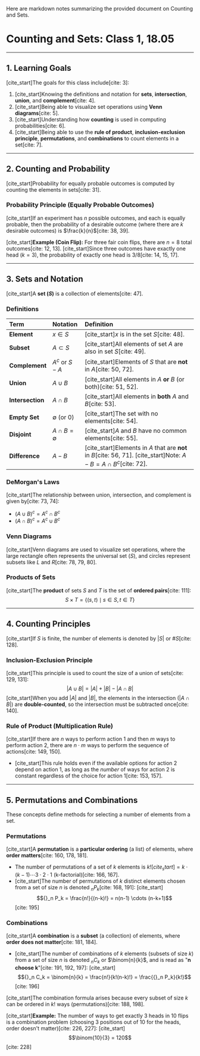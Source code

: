 Here are markdown notes summarizing the provided document on Counting and Sets.

# Counting and Sets: Class 1, 18.05

---

## 1. Learning Goals

[cite_start]The goals for this class include[cite: 3]:
1.  [cite_start]Knowing the definitions and notation for **sets**, **intersection**, **union**, and **complement**[cite: 4].
2.  [cite_start]Being able to visualize set operations using **Venn diagrams**[cite: 5].
3.  [cite_start]Understanding how **counting** is used in computing probabilities[cite: 6].
4.  [cite_start]Being able to use the **rule of product**, **inclusion-exclusion principle**, **permutations**, and **combinations** to count elements in a set[cite: 7].

---

## 2. Counting and Probability

[cite_start]Probability for equally probable outcomes is computed by counting the elements in sets[cite: 31].

### Probability Principle (Equally Probable Outcomes)

[cite_start]If an experiment has $n$ possible outcomes, and each is equally probable, then the probability of a desirable outcome (where there are $k$ desirable outcomes) is $\frac{k}{n}$[cite: 38, 39].

[cite_start]**Example (Coin Flip):** For three fair coin flips, there are $n=8$ total outcomes[cite: 12, 13]. [cite_start]Since three outcomes have exactly one head ($k=3$), the probability of exactly one head is $3/8$[cite: 14, 15, 17].

---

## 3. Sets and Notation

[cite_start]A **set ($S$)** is a collection of elements[cite: 47].

### Definitions

| Term | Notation | Definition |
| :--- | :--- | :--- |
| **Element** | $x \in S$ | [cite_start]$x$ is in the set $S$[cite: 48]. |
| **Subset** | $A \subset S$ | [cite_start]All elements of set $A$ are also in set $S$[cite: 49]. |
| **Complement** | $A^c$ or $S-A$ | [cite_start]Elements of $S$ that are **not** in $A$[cite: 50, 72]. |
| **Union** | $A \cup B$ | [cite_start]All elements in $A$ **or** $B$ (or both)[cite: 51, 52]. |
| **Intersection** | $A \cap B$ | [cite_start]All elements in **both** $A$ and $B$[cite: 53]. |
| **Empty Set** | $\emptyset$ (or $0$) | [cite_start]The set with no elements[cite: 54]. |
| **Disjoint** | $A \cap B = \emptyset$ | [cite_start]$A$ and $B$ have no common elements[cite: 55]. |
| **Difference** | $A - B$ | [cite_start]Elements in $A$ that are **not** in $B$[cite: 56, 71]. [cite_start]Note: $A-B = A \cap B^c$[cite: 72]. |

### DeMorgan's Laws

[cite_start]The relationship between union, intersection, and complement is given by[cite: 73, 74]:
* $(A \cup B)^c = A^c \cap B^c$
* $(A \cap B)^c = A^c \cup B^c$

### Venn Diagrams

[cite_start]Venn diagrams are used to visualize set operations, where the large rectangle often represents the universal set ($S$), and circles represent subsets like $L$ and $R$[cite: 78, 79, 80]. 
### Products of Sets

[cite_start]The **product** of sets $S$ and $T$ is the set of **ordered pairs**[cite: 111]:
$$S \times T = \{(s, t) \mid s \in S, t \in T\}$$

---

## 4. Counting Principles

[cite_start]If $S$ is finite, the number of elements is denoted by $|S|$ or $\#S$[cite: 128].

### Inclusion-Exclusion Principle

[cite_start]This principle is used to count the size of a union of sets[cite: 129, 131]:
$$|A \cup B| = |A| + |B| - |A \cap B|$$
[cite_start]When you add $|A|$ and $|B|$, the elements in the intersection ($|A \cap B|$) are **double-counted**, so the intersection must be subtracted once[cite: 140].

### Rule of Product (Multiplication Rule)

[cite_start]If there are $n$ ways to perform action 1 and then $m$ ways to perform action 2, there are $n \cdot m$ ways to perform the sequence of actions[cite: 149, 150].

* [cite_start]This rule holds even if the available options for action 2 depend on action 1, as long as the *number* of ways for action 2 is constant regardless of the choice for action 1[cite: 153, 157].

---

## 5. Permutations and Combinations

These concepts define methods for selecting a number of elements from a set.

### Permutations

[cite_start]A **permutation** is a **particular ordering** (a list) of elements, where **order matters**[cite: 160, 178, 181].

* The number of permutations of a set of $k$ elements is $k! [cite_start]= k \cdot (k-1) \cdots 3 \cdot 2 \cdot 1$ (k-factorial)[cite: 166, 167].
* [cite_start]The number of permutations of $k$ distinct elements chosen from a set of size $n$ is denoted ${}_n P_k$[cite: 168, 191]:
    [cite_start]$${}_n P_k = \frac{n!}{(n-k)!} = n(n-1) \cdots (n-k+1)$$ [cite: 195]

### Combinations

[cite_start]A **combination** is a **subset** (a collection) of elements, where **order does not matter**[cite: 181, 184].

* [cite_start]The number of combinations of $k$ elements (subsets of size $k$) from a set of size $n$ is denoted ${}_n C_k$ or $\binom{n}{k}$, and is read as "**n choose k**"[cite: 191, 192, 197]:
    [cite_start]$${}_n C_k = \binom{n}{k} = \frac{n!}{k!(n-k)!} = \frac{{}_n P_k}{k!}$$ [cite: 196]

[cite_start]The combination formula arises because every subset of size $k$ can be ordered in $k!$ ways (permutations)[cite: 188, 198].

[cite_start]**Example:** The number of ways to get exactly 3 heads in 10 flips is a combination problem (choosing 3 positions out of 10 for the heads, order doesn't matter)[cite: 226, 227]:
[cite_start]$$\binom{10}{3} = 120$$ [cite: 228]
